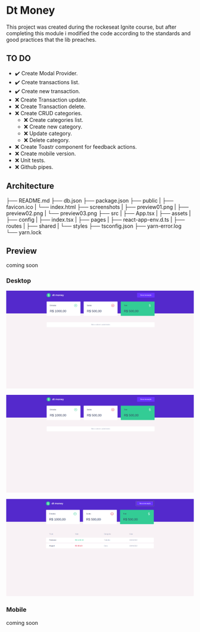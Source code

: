 # Dt Money

This project was created during the rockeseat Ignite course, but after completing this module i modified the code according to the standards and good practices that the lib preaches.

## TO DO

- ✔️ Create Modal Provider.
- ✔️ Create transactions list.
- ✔️ Create new transaction.
- ❌ Create Transaction update.
- ❌ Create Transaction delete.
- ❌ Create CRUD categories.
  - ❌ Create categories list.
  - ❌ Create new category.
  - ❌ Update category.
  - ❌ Delete category.
- ❌ Create Toastr component for feedback actions.
- ❌ Create mobile version.
- ❌ Unit tests.
- ❌ Github pipes.

## Architecture

├── README.md
├── db.json
├── package.json
├── public
| ├── favicon.ico
| └── index.html
├── screenshots
| ├── preview01.png
| ├── preview02.png
| └── preview03.png
├── src
| ├── App.tsx
| ├── assets
| ├── config
| ├── index.tsx
| ├── pages
| ├── react-app-env.d.ts
| ├── routes
| ├── shared
| └── styles
├── tsconfig.json
├── yarn-error.log
└── yarn.lock

## Preview

coming soon

### Desktop

![](screenshots/preview01.png)

![](screenshots/preview02.png)

![](screenshots/preview03.png)

### Mobile

coming soon
